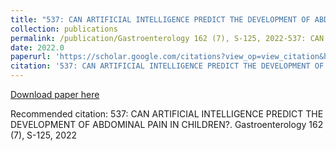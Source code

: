 ```yaml
---
title: "537: CAN ARTIFICIAL INTELLIGENCE PREDICT THE DEVELOPMENT OF ABDOMINAL PAIN IN CHILDREN?"
collection: publications
permalink: /publication/Gastroenterology 162 (7), S-125, 2022-537: CAN ARTIFICIAL INTELLIGENCE PREDICT THE DEVELOPMENT OF ABDOMINAL PAIN IN CHILDREN?
date: 2022.0
paperurl: 'https://scholar.google.com/citations?view_op=view_citation&hl=en&user=CVvowJAAAAAJ&pagesize=100&citation_for_view=CVvowJAAAAAJ:isC4tDSrTZIC'
citation: '537: CAN ARTIFICIAL INTELLIGENCE PREDICT THE DEVELOPMENT OF ABDOMINAL PAIN IN CHILDREN?. Gastroenterology 162 (7), S-125, 2022'
---
```

[Download paper here](https://scholar.google.com/citations?view_op=view_citation&hl=en&user=CVvowJAAAAAJ&pagesize=100&citation_for_view=CVvowJAAAAAJ:isC4tDSrTZIC)

Recommended citation: 537: CAN ARTIFICIAL INTELLIGENCE PREDICT THE DEVELOPMENT OF ABDOMINAL PAIN IN CHILDREN?. Gastroenterology 162 (7), S-125, 2022